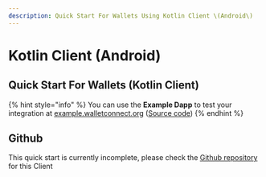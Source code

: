 ```yaml
---
description: Quick Start For Wallets Using Kotlin Client \(Android\)
---
```


# Kotlin Client \(Android\)

## Quick Start For Wallets \(Kotlin Client\)

{% hint style="info" %}
You can use the **Example Dapp** to test your integration at [example.walletconnect.org](https://example.walletconnect.org) \([Source code](https://github.com/WalletConnect/walletconnect-example-dapp)\)
{% endhint %}

## Github

This quick start is currently incomplete, please check the [Github repository](https://github.com/WalletConnect/kotlin-walletconnect-lib) for this Client

